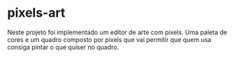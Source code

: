 # pixels-art
Neste projeto foi implementado um editor de arte com pixels. Uma paleta de cores e um quadro composto por pixels que vai permitir que quem usa consiga pintar o que quiser no quadro.
